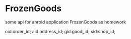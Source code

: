 # FrozenGoods
some api for anroid application FrozenGoods as homework

oid:order_id;
aid:address_id;
gid:good_id;
sid:shop_id;
